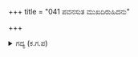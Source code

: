 +++
title = "041 ಪವನಸುತ ಮುಖದಿರುಹಿದನು"

+++

<details><summary>ಗದ್ಯ (ಕ.ಗ.ಪ) </summary>

41. ಭೀಮನು ಮುಖವನ್ನು ತಿರುಗಿಸಿದನು. ಸಾತ್ಯಕಿಯನ್ನು ಕಂಡವರು ಯಾರು? ಇನ್ನು ಸೇನೆಯ ಸಮೂಹಗಿಮೂಹ ಕರ್ಣನಿಗೆ ಒಂದು ಲೆಕ್ಕವೆ? ಕರ್ಣನ ಕೋಪವು ಹೆಚ್ಚಾಗಲು, ಯುದ್ಧವು ಕೊನೆಗೊಂಡಿತು. ಶತ್ರುಭಟರನ್ನು ವಿಜಯಲಕ್ಷ್ಮಿಯ ಸವತಿಯಾದ ಅಪಜಯಲಕ್ಷ್ಮಿಯ ಸೇರಿಕೊಂಡಳು. ಬಳಿಕ ಧರ್ಮರಾಯನೇ ಕರ್ಣನನ್ನು ಅಡ್ಡಗಟ್ಟಿ ನಿಂತನು.
</details>
